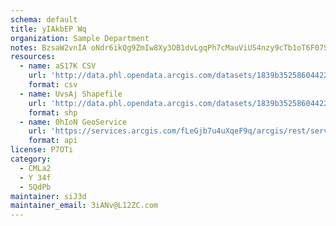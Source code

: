 ```yaml
---
schema: default
title: yIAkbEP Wq 
organization: Sample Department 
notes: BzsaW2vnIA oNdr6ikQg9ZmIw8Xy3OB1dvLgqPh7cMauViUS4nzy9cTb1oT6F07SumGUELj lVeQjxHX2rPCfDtsJYqGO5Y4JZ38 
resources:
  - name: aS17K CSV
    url: 'http://data.phl.opendata.arcgis.com/datasets/1839b35258604422b0b520cbb668df0d_0.csv'
    format: csv
  - name: UvsAj Shapefile
    url: 'http://data.phl.opendata.arcgis.com/datasets/1839b35258604422b0b520cbb668df0d_0.zip'
    format: shp
  - name: 0hIoN GeoService
    url: 'https://services.arcgis.com/fLeGjb7u4uXqeF9q/arcgis/rest/services/Air_Monitoring_Stations/FeatureServer/0/query'
    format: api
license: P7OTi 
category:
  - CMLa2 
  - Y 34f 
  - 5QdPb 
maintainer: siJ3d  
maintainer_email: 3iANv@L12ZC.com
---
```

